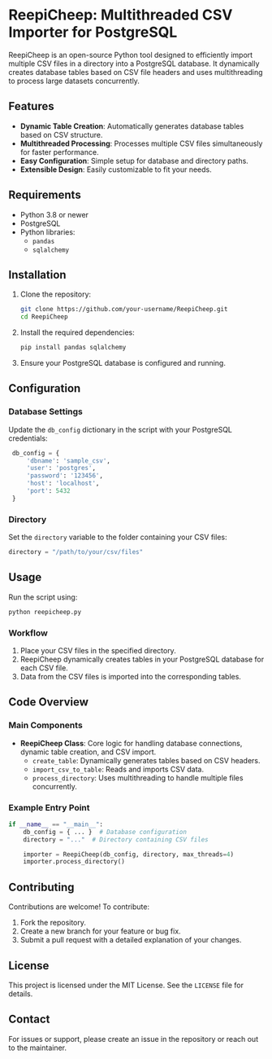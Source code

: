 # ReepiCheep: Multithreaded CSV Importer for PostgreSQL

ReepiCheep is an open-source Python tool designed to efficiently import multiple CSV files in a directory into a PostgreSQL database. It dynamically creates database tables based on CSV file headers and uses multithreading to process large datasets concurrently.

## Features
- **Dynamic Table Creation**: Automatically generates database tables based on CSV structure.
- **Multithreaded Processing**: Processes multiple CSV files simultaneously for faster performance.
- **Easy Configuration**: Simple setup for database and directory paths.
- **Extensible Design**: Easily customizable to fit your needs.

## Requirements
- Python 3.8 or newer
- PostgreSQL
- Python libraries:
  - `pandas`
  - `sqlalchemy`

## Installation

1. Clone the repository:
   ```bash
   git clone https://github.com/your-username/ReepiCheep.git
   cd ReepiCheep
   ```

2. Install the required dependencies:
   ```bash
   pip install pandas sqlalchemy
   ```

3. Ensure your PostgreSQL database is configured and running.

## Configuration

### Database Settings
Update the `db_config` dictionary in the script with your PostgreSQL credentials:
```python
 db_config = {
     'dbname': 'sample_csv',
     'user': 'postgres',
     'password': '123456',
     'host': 'localhost',
     'port': 5432
 }
```

### Directory
Set the `directory` variable to the folder containing your CSV files:
```python
directory = "/path/to/your/csv/files"
```

## Usage
Run the script using:
```bash
python reepicheep.py
```

### Workflow
1. Place your CSV files in the specified directory.
2. ReepiCheep dynamically creates tables in your PostgreSQL database for each CSV file.
3. Data from the CSV files is imported into the corresponding tables.

## Code Overview

### Main Components
- **ReepiCheep Class**: Core logic for handling database connections, dynamic table creation, and CSV import.
  - `create_table`: Dynamically generates tables based on CSV headers.
  - `import_csv_to_table`: Reads and imports CSV data.
  - `process_directory`: Uses multithreading to handle multiple files concurrently.

### Example Entry Point
```python
if __name__ == "__main__":
    db_config = { ... }  # Database configuration
    directory = "..."  # Directory containing CSV files

    importer = ReepiCheep(db_config, directory, max_threads=4)
    importer.process_directory()
```

## Contributing
Contributions are welcome! To contribute:
1. Fork the repository.
2. Create a new branch for your feature or bug fix.
3. Submit a pull request with a detailed explanation of your changes.

## License
This project is licensed under the MIT License. See the `LICENSE` file for details.

## Contact
For issues or support, please create an issue in the repository or reach out to the maintainer.
